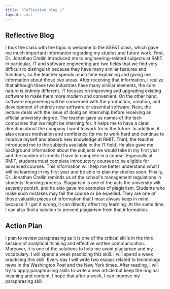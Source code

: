 ```yaml
---
title: "Reflective blog 1"
layout: post
---
```


## Reflective Blog

I took the class with the topic is welcome to the SSE&T class, which gave me much important information regarding my studies and future work. First, Dr. Jonathan Crellin introduced me to engineering-related subjects at RMIT. In particular, IT and software engineering are two fields that we find very difficult to distinguish because they have many similar features and functions, so the teacher spends much time explaining and giving me information about those two areas. After receiving that information, I realize that although these two industries have many similar elements, the core nature is entirely different. IT focuses on improving and upgrading existing software to make them more modern and convenient.
On the other hand, software engineering will be concerned with the production, creation, and development of entirely new software or essential software. Next, the lecture deals with the issue of doing an internship before receiving an official university degree. The teacher gave us names of the tech companies that we might be interning for. It helps me to have a clear direction about the company I want to work for in the future. In addition, it also creates motivation and confidence for me to work hard and continue to improve myself and absorb new knowledge at RMIT. Third, the teacher introduced me to the subjects available in the IT field. He also gave me background information about the subjects we would take in my first year and the number of credits I have to complete in a course. Especially at RMIT, students must complete introductory courses to be eligible for advanced courses. This information will help me better understand what I will be learning in my first year and be able to plan my studies soon. Finally, Dr. Jonathan Crellin reminds us of the school's management regulations in students' learning process. Plagiarism is one of the acts the university will severely punish, and he also gave me examples of plagiarism. Students who make such mistakes may fail the course or be expelled. They are one of those valuable pieces of information that I must always keep in mind because if I get it wrong, it can directly affect my learning. At the same time, I can also find a solution to prevent plagiarism from that information.

## Action Plan

I plan to review paraphrasing as it is one of the critical skills in the third session of analytical thinking and effective written communication. Moreover, it is one of the solutions to help me avoid plagiarism and my vocabulary. I will spend a week practicing this skill. I will spend a week practicing this skill. Every day I will write two essays related to technology news in the Washington Post and the New York times. After reading, I will try to apply paraphrasing skills to write a new article but keep the original meaning and content. I hope that after a week, I can improve my paraphrasing skill.
